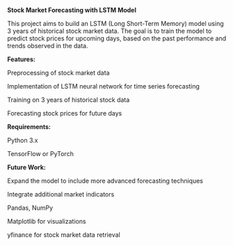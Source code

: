**Stock Market Forecasting with LSTM Model**

This project aims to build an LSTM (Long Short-Term Memory) model using 3 years of historical stock market data. The goal is to train the model to predict stock prices for upcoming days, based on the past performance and trends observed in the data.

**Features:**

Preprocessing of stock market data

Implementation of LSTM neural network for time series forecasting

Training on 3 years of historical stock data

Forecasting stock prices for future days

**Requirements:**

Python 3.x

TensorFlow or PyTorch

**Future Work:**

Expand the model to include more advanced forecasting techniques

Integrate additional market indicators

Pandas, NumPy

Matplotlib for visualizations

yfinance for stock market data retrieval
